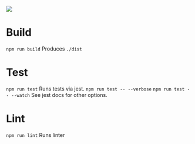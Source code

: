 ![](https://github.com/vivmaha/fim/workflows/CI/badge.svg)

# Build

`npm run build` Produces `./dist`

# Test

`npm run test` Runs tests via jest.
`npm run test -- --verbose`
`npm run test -- --watch`
See jest docs for other options.

# Lint

`npm run lint` Runs linter

